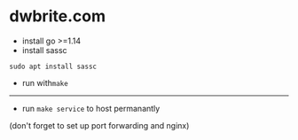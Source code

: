 # dwbrite.com

- install go >=1.14
- install sassc
```
sudo apt install sassc
```

- run with`make`

_________________


- run `make service` to host permanantly

(don't forget to set up port forwarding and nginx)
